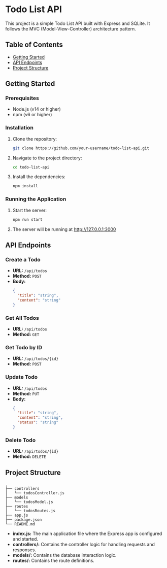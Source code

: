 # Todo List API

This project is a simple Todo List API built with Express and SQLite. It follows the MVC (Model-View-Controller) architecture pattern.

## Table of Contents

- [Getting Started](#getting-started)
- [API Endpoints](#api-endpoints)
- [Project Structure](#project-structure)

## Getting Started

### Prerequisites

- Node.js (v14 or higher)
- npm (v6 or higher)

### Installation

1. Clone the repository:

   ```bash
   git clone https://github.com/your-username/todo-list-api.git
   ```

2. Navigate to the project directory:

   ```bash
   cd todo-list-api
   ```

3. Install the dependencies:
   ```bash
   npm install
   ```

### Running the Application

1. Start the server:

   ```bash
   npm run start
   ```

2. The server will be running at http://127.0.0.1:3000

## API Endpoints

### Create a Todo

- **URL:** `/api/todos`
- **Method:** `POST`
- **Body:**
  ```json
  {
    "title": "string",
    "content": "string"
  }
  ```

### Get All Todos

- **URL:** `/api/todos`
- **Method:** `GET`

### Get Todo by ID

- **URL:** `/api/todos/{id}`
- **Method:** `POST`

### Update Todo

- **URL:** `/api/todos`
- **Method:** `PUT`
- **Body:**
  ```json
  {
    "title": "string",
    "content": "string",
    "status": "string"
  }
  ```

### Delete Todo

- **URL:** `/api/todos/{id}`
- **Method:** `DELETE`

## Project Structure

```
.
├── controllers
│   └── todosController.js
├── models
│   └── todosModel.js
├── routes
│   └── todosRoutes.js
├── app.js
├── package.json
└── README.md
```

- **index.js:** The main application file where the Express app is configured and started.
- **controllers/:** Contains the controller logic for handling requests and responses.
- **models/:** Contains the database interaction logic.
- **routes/:** Contains the route definitions.
